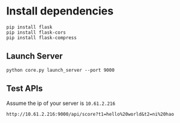 # Install dependencies

```
pip install flask
pip install flask-cors
pip install flask-compress

```

## Launch Server

```
python core.py launch_server --port 9000
```

## Test APIs

Assume the ip of your server is `10.61.2.216`

```
http://10.61.2.216:9000/api/score?t1=hello%20world&t2=ni%20hao
```
